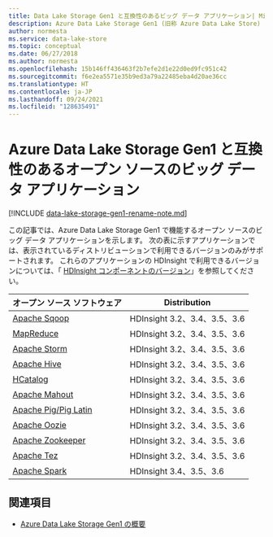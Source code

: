 ```yaml
---
title: Data Lake Storage Gen1 と互換性のあるビッグ データ アプリケーション| Microsoft Docs
description: Azure Data Lake Storage Gen1 (旧称 Azure Data Lake Store) と互換性のあるオープン ソース アプリケーションの一覧
author: normesta
ms.service: data-lake-store
ms.topic: conceptual
ms.date: 06/27/2018
ms.author: normesta
ms.openlocfilehash: 15b146ff436463f2b7efe2d1e22d0ed9fc951c42
ms.sourcegitcommit: f6e2ea5571e35b9ed3a79a22485eba4d20ae36cc
ms.translationtype: HT
ms.contentlocale: ja-JP
ms.lasthandoff: 09/24/2021
ms.locfileid: "128635491"
---
```

# <a name="open-source-big-data-applications-that-work-with-azure-data-lake-storage-gen1"></a>Azure Data Lake Storage Gen1 と互換性のあるオープン ソースのビッグ データ アプリケーション

[!INCLUDE [data-lake-storage-gen1-rename-note.md](../../includes/data-lake-storage-gen1-rename-note.md)]

この記事では、Azure Data Lake Storage Gen1 で機能するオープン ソースのビッグ データ アプリケーションを示します。 次の表に示すアプリケーションでは、表示されているディストリビューションで利用できるバージョンのみがサポートされます。 これらのアプリケーションの HDInsight で利用できるバージョンについては、「 [HDInsight コンポーネントのバージョン](../hdinsight/hdinsight-component-versioning.md)」を参照してください。

| オープン ソース ソフトウェア | Distribution |
| --- | --- |
| [Apache Sqoop](https://sqoop.apache.org/) |HDInsight 3.2、3.4、3.5、3.6 |
| [MapReduce](https://hadoop.apache.org/docs/r1.0.4/mapred_tutorial.html) |HDInsight 3.2、3.4、3.5、3.6 |
| [Apache Storm](https://storm.apache.org/) |HDInsight 3.2、3.4、3.5、3.6 |
| [Apache Hive](https://hive.apache.org/) |HDInsight 3.2、3.4、3.5、3.6 |
| [HCatalog](https://cwiki.apache.org/confluence/display/Hive/HCatalog) |HDInsight 3.2、3.4、3.5、3.6 |
| [Apache Mahout](https://mahout.apache.org/) |HDInsight 3.2、3.4、3.5、3.6 |
| [Apache Pig/Pig Latin](https://pig.apache.org/) |HDInsight 3.2、3.4、3.5、3.6 |
| [Apache Oozie](https://oozie.apache.org/) |HDInsight 3.2、3.4、3.5、3.6 |
| [Apache Zookeeper](https://zookeeper.apache.org/) |HDInsight 3.2、3.4、3.5、3.6 |
| [Apache Tez](https://tez.apache.org/) |HDInsight 3.2、3.4、3.5、3.6 |
| [Apache Spark](https://spark.apache.org/) |HDInsight 3.4、3.5、3.6 |


## <a name="see-also"></a>関連項目
* [Azure Data Lake Storage Gen1 の概要](data-lake-store-overview.md)

